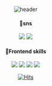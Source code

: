 <div align=center>
  
![header](https://capsule-render.vercel.app/api?type=waving&color=gradient&height=300&section=header&text=Welcome&fontSize=90)

#### 🌱sns
<img src="https://img.shields.io/badge/Blog-9999FF?style=flat-square&logo=Velog&logoColor=white"/> <img src="https://img.shields.io/badge/tnsdlznf23@naver.com-FC60A8?style=flat-square&logo=Mail.Ru&logoColor=white"/>
  

#### 🌱Frontend skills
<img src="https://img.shields.io/badge/react-61DAFB?style=flat-square&logo=react&logoColor=white"/>
<img src="https://img.shields.io/badge/next.js-000000?style=flat-square&logo=next.js&logoColor=white"/>
<img src="https://img.shields.io/badge/typescript-3178C6?style=flat-square&logo=typescript&logoColor=white"/>
<img src="https://img.shields.io/badge/sass-CC6699?style=flat-square&logo=sass&logoColor=white"/>

[![Hits](https://hits.seeyoufarm.com/api/count/incr/badge.svg?url=https%3A%2F%2Fgithub.com%2Fredcoin96%2F&count_bg=%23AFE5FF&title_bg=%23555555&icon=&icon_color=%23E7E7E7&title=hits&edge_flat=false)](https://hits.seeyoufarm.com)
</div>
